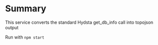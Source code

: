 # Summary 

This service converts the standard Hydsta get_db_info call into topojson output 

Run with ```npm start```

